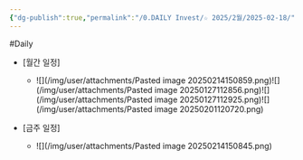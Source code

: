 ```yaml
---
{"dg-publish":true,"permalink":"/0.DAILY Invest/☆ 2025/2월/2025-02-18/","created":"2025-02-16T12:48:19.587+09:00","updated":"2025-06-03T20:07:53.963+09:00"}
---
```


#Daily 


- [월간 일정]
	- ![](/img/user/attachments/Pasted image 20250214150859.png)![](/img/user/attachments/Pasted image 20250127112856.png)![](/img/user/attachments/Pasted image 20250127112925.png)![](/img/user/attachments/Pasted image 20250201120720.png)

- [금주 일정]
	- ![](/img/user/attachments/Pasted image 20250214150845.png)